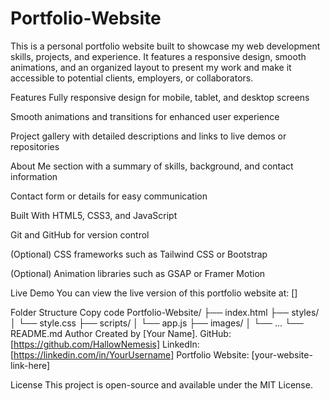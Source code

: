 # Portfolio-Website
This is a personal portfolio website built to showcase my web development skills, projects, and experience. It features a responsive design, smooth animations, and an organized layout to present my work and make it accessible to potential clients, employers, or collaborators.

Features
Fully responsive design for mobile, tablet, and desktop screens

Smooth animations and transitions for enhanced user experience

Project gallery with detailed descriptions and links to live demos or repositories

About Me section with a summary of skills, background, and contact information

Contact form or details for easy communication

Built With
HTML5, CSS3, and JavaScript

Git and GitHub for version control

(Optional) CSS frameworks such as Tailwind CSS or Bootstrap

(Optional) Animation libraries such as GSAP or Framer Motion

Live Demo
You can view the live version of this portfolio website at: []

Folder Structure
Copy code
Portfolio-Website/
├── index.html
├── styles/
│   └── style.css
├── scripts/
│   └── app.js
├── images/
│   └── ...
└── README.md
Author
Created by [Your Name].
GitHub: [https://github.com/HallowNemesis]
LinkedIn: [https://linkedin.com/in/YourUsername]
Portfolio Website: [your-website-link-here]

License
This project is open-source and available under the MIT License.
